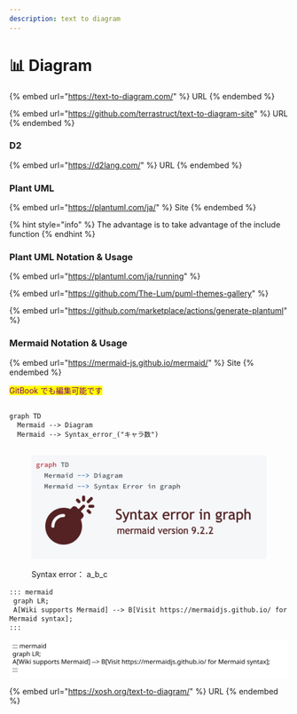 ```yaml
---
description: text to diagram
---
```


# 📊 Diagram

{% embed url="https://text-to-diagram.com/" %}
URL
{% endembed %}

{% embed url="https://github.com/terrastruct/text-to-diagram-site" %}
URL
{% endembed %}

### D2

{% embed url="https://d2lang.com/" %}
URL
{% endembed %}

### Plant UML

{% embed url="https://plantuml.com/ja/" %}
Site
{% endembed %}

{% hint style="info" %}
The advantage is to take advantage of the include function
{% endhint %}

### Plant UML Notation & Usage

{% embed url="https://plantuml.com/ja/running" %}

{% embed url="https://github.com/The-Lum/puml-themes-gallery" %}

{% embed url="https://github.com/marketplace/actions/generate-plantuml" %}

### Mermaid Notation & Usage

{% embed url="https://mermaid-js.github.io/mermaid/" %}
Site
{% endembed %}

<mark style="color:purple;background-color:yellow;">GitBook でも編集可能です</mark>

```mermaid
```

```mermaid
graph TD
  Mermaid --> Diagram
  Mermaid --> Syntax_error_("キャラ数")
 
```

<figure><img src=".gitbook/assets/IMGSSmermaidsyntaxerror.jpg" alt=""><figcaption><p>Syntax error： a_b_c </p></figcaption></figure>

```mermaid
::: mermaid
 graph LR;
 A[Wiki supports Mermaid] --> B[Visit https://mermaidjs.github.io/ for Mermaid syntax];
:::
```

<img src=".gitbook/assets/file.drawing (1).svg" alt="Sandbox" class="gitbook-drawing">

{% embed url="https://xosh.org/text-to-diagram/" %}
URL
{% endembed %}

